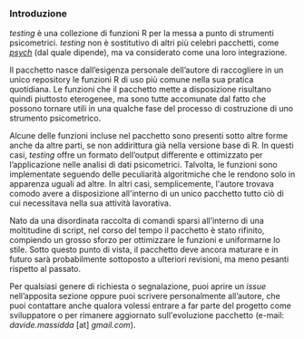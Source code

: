 ### Introduzione

_testing_ è una collezione di funzioni R per la messa a punto di strumenti psicometrici. _testing_ non è sostitutivo di altri più celebri pacchetti, come [_psych_](https://cran.r-project.org/web/packages/psych/index.html) (dal quale dipende), ma va considerato come una loro integrazione.

Il pacchetto nasce dall’esigenza personale dell’autore di raccogliere in un unico repository le funzioni R di uso più comune nella sua pratica quotidiana. Le funzioni che il pacchetto mette a disposizione risultano quindi piuttosto eterogenee, ma sono tutte accomunate dal fatto che possono tornare utili in una qualche fase del processo di costruzione di uno strumento psicometrico.

Alcune delle funzioni incluse nel pacchetto sono presenti sotto altre forme anche da altre parti, se non addirittura già nella versione base di R. In questi casi, _testing_ offre un formato dell’output differente e ottimizzato per l’applicazione nelle analisi di dati psicometrici. Talvolta, le funzioni sono implementate seguendo delle peculiarità algoritmiche che le rendono solo in apparenza uguali ad altre. In altri casi, semplicemente, l'autore trovava comodo avere a disposizione all'interno di un unico pacchetto tutto ciò di cui necessitava nella sua attività lavorativa.

Nato da una disordinata raccolta di comandi sparsi all’interno di una moltitudine di script, nel corso del tempo il pacchetto è stato rifinito, compiendo un grosso sforzo per ottimizzare le funzioni e uniformarne lo stile. Sotto questo punto di vista, il pacchetto deve ancora maturare e in futuro sarà probabilmente sottoposto a ulteriori revisioni, ma meno pesanti rispetto al passato.

Per qualsiasi genere di richiesta o segnalazione, puoi aprire un _issue_ nell’apposita sezione oppure puoi scrivere personalmente all’autore, che puoi contattare anche qualora volessi entrare a far parte del progetto come sviluppatore o per rimanere aggiornato sull'evoluzione pacchetto (e-mail: _davide.massidda_ [at] _gmail.com_).